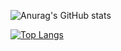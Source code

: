 ![Anurag's GitHub stats](https://github-readme-stats.vercel.app/api?username=MohamedEL-Torky&show_icons=true&include_all_commits=true)

[![Top Langs](https://github-readme-stats.vercel.app/api/top-langs/?username=MohamedEL-Torky&layout=compact)](https://github.com/anuraghazra/github-readme-stats)
